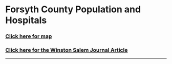 # Forsyth County Population and Hospitals
### [Click here for map](https://fogartycb.github.io/ForsythCo._Population_Hospitals/) 
### [Click here for the Winston Salem Journal Article](https://journalnow.com/news/local/forsyth-reports-268-new-covid-cases-friday-more-patients-are-hospitalized-in-triad-region-than/article_7738d3f0-30d7-11eb-8ef3-d7234e6b8d9d.html)
-------------------------------------
